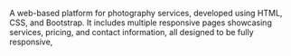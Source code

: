 A web-based platform for photography services, developed using HTML, CSS, and Bootstrap. It includes multiple responsive pages showcasing services, pricing, and contact information, all designed to be fully responsive,
